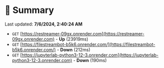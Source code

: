 # 📖 Summary
Last updated: **7/6/2024, 2:40:24 AM**

- `GET` [https://restreamer-09gx.onrender.com](https://restreamer-09gx.onrender.com) - **Up** (23919ms)
- `GET` [https://filestreambot-b5k6.onrender.com/](https://filestreambot-b5k6.onrender.com/) - **Down** (212ms)
- `GET` [https://jupyterlab-python3-12-3.onrender.com](https://jupyterlab-python3-12-3.onrender.com) - **Down** (190ms)
